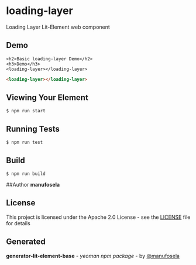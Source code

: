 # loading-layer

Loading Layer Lit-Element web component

## Demo

```
<h2>Basic loading-layer Demo</h2>
<h3>Demo</h3>
<loading-layer></loading-layer>

```
<!---
```
<custom-element-demo>
  <template>
    <link rel="import" href="loading-layer.html">
    <next-code-block></next-code-block>
  </template>
</custom-element-demo>
```
-->
```html
<loading-layer></loading-layer>

```
## Viewing Your Element

```
$ npm run start
```

## Running Tests

```
$ npm run test
```

## Build
```
$ npm run build
```

##Author
**manufosela**

## License

This project is licensed under the Apache 2.0 License - see the [LICENSE](LICENSE) file for details

## Generated

**generator-lit-element-base** - *yeoman npm package* - by [@manufosela](https://github.com/manufosela/generator-litelement-webcomponent)